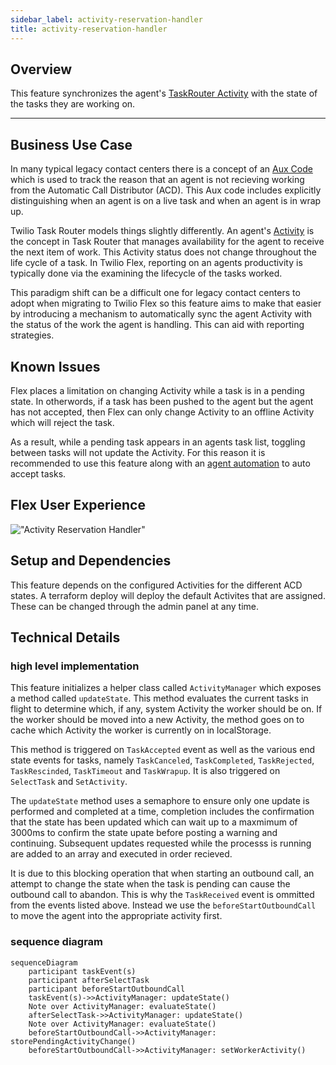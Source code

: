 ```yaml
---
sidebar_label: activity-reservation-handler
title: activity-reservation-handler
---
```


## Overview

This feature synchronizes the agent's [TaskRouter Activity](https://www.twilio.com/docs/taskrouter/api/activity) with the state of the tasks they are working on.


---

## Business Use Case

In many typical legacy contact centers there is a concept of an [Aux Code](https://cxcentral.com.au/glossary/auxiliary-codes/) which is used to track the reason that an agent is not recieving working from the Automatic Call Distributor (ACD). This Aux code includes explicitly distinguishing when an agent is on a live task and when an agent is in wrap up.

Twilio Task Router models things slightly differently. An agent's [Activity](https://www.twilio.com/docs/taskrouter/api/activity) is the concept in Task Router that manages availability for the agent to receive the next item of work.  This Activity status does not change throughout the life cycle of a task.  In Twilio Flex, reporting on an agents productivity is typically done via the examining the lifecycle of the tasks worked.

This paradigm shift can be a difficult one for legacy contact centers to adopt when migrating to Twilio Flex so this feature aims to make that easier by introducing a mechanism to automatically sync the agent Activity with the status of the work the agent is handling. This can aid with reporting strategies.

## Known Issues

Flex places a limitation on changing Activity while a task is in a pending state.  In otherwords, if a task has been pushed to the agent but the agent has not accepted, then Flex can only change Activity to an offline Activity which will reject the task.

As a result, while a pending task appears in an agents task list, toggling between tasks will not update the Activity.  For this reason it is recommended to use this feature along with an [agent automation](/flex-project-template/feature-library/agent-automation) to auto accept tasks.

## Flex User Experience

!["Activity Reservation Handler"](/img/features/activity-reservation-handler/activty-reservation-handler.gif)

## Setup and Dependencies

This feature depends on the configured Activities for the different ACD states.  A terraform deploy will deploy the default Activites that are assigned. These can be changed through the admin panel at any time.

## Technical Details

### high level implementation
This feature initializes a helper class called `ActivityManager` which exposes a method called `updateState`.  This method evaluates the current tasks in flight to determine which, if any, system Activity the worker should be on.  If the worker should be moved into a new Activity, the method goes on to cache which Activity the worker is currently on in localStorage.

This method is triggered on `TaskAccepted` event as well as the various end state events for tasks, namely `TaskCanceled`, `TaskCompleted`, `TaskRejected`, `TaskRescinded`, `TaskTimeout` and `TaskWrapup`.  It is also triggered on `SelectTask` and `SetActivity`.

The `updateState` method uses a semaphore to ensure only one update is performed and completed at a time, completion includes the confirmation that the state has been updated which can wait up to a maxmimum of 3000ms to confirm the state upate before posting a warning and continuing.  Subsequent updates requested while the processs is running are added to an array and executed in order recieved.

It is due to this blocking operation that when starting an outbound call, an attempt to change the state when the task is pending can cause the outbound call to abandon.  This is why the `TaskReceived` event is ommitted from the events listed above.  Instead we use the `beforeStartOutboundCall` to move the agent into the appropriate activity first.

### sequence diagram

```mermaid
sequenceDiagram
    participant taskEvent(s)
    participant afterSelectTask
    participant beforeStartOutboundCall
    taskEvent(s)->>ActivityManager: updateState()
    Note over ActivityManager: evaluateState()
    afterSelectTask->>ActivityManager: updateState()
    Note over ActivityManager: evaluateState()
    beforeStartOutboundCall->>ActivityManager: storePendingActivityChange()
    beforeStartOutboundCall->>ActivityManager: setWorkerActivity()
```






